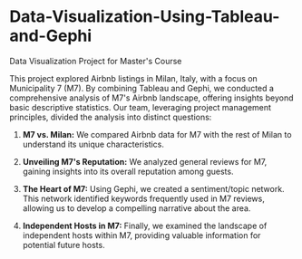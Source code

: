 # Data-Visualization-Using-Tableau-and-Gephi
Data Visualization Project for Master's Course

This project explored Airbnb listings in Milan, Italy, with a focus on Municipality 7 (M7). By combining Tableau and Gephi, we conducted a comprehensive analysis of M7's Airbnb landscape, offering insights beyond basic descriptive statistics. Our team, leveraging project management principles, divided the analysis into distinct questions:

1. **M7 vs. Milan:** We compared Airbnb data for M7 with the rest of Milan to understand its unique characteristics.

2. **Unveiling M7's Reputation:** We analyzed general reviews for M7, gaining insights into its overall reputation among guests.

3. **The Heart of M7:**  Using Gephi, we created a sentiment/topic network. This network identified keywords frequently used in M7 reviews, allowing us to develop a compelling narrative about the  area.

4. **Independent Hosts in M7:** Finally, we examined the landscape of independent hosts within M7, providing valuable information for potential future hosts.





